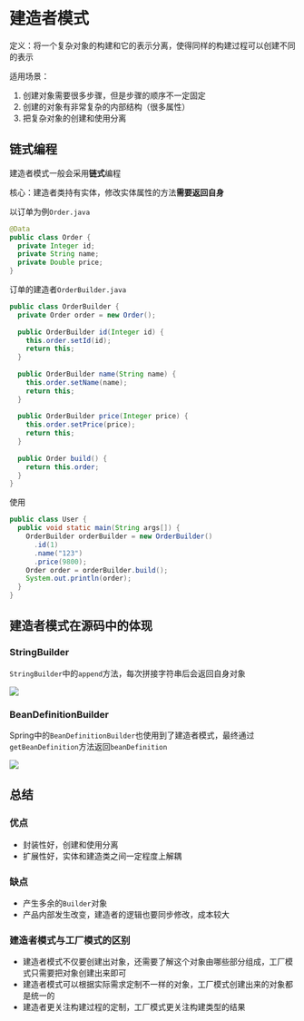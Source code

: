 # 建造者模式

定义：将一个复杂对象的构建和它的表示分离，使得同样的构建过程可以创建不同的表示

适用场景：

1. 创建对象需要很多步骤，但是步骤的顺序不一定固定
2. 创建的对象有非常复杂的内部结构（很多属性）
3. 把复杂对象的创建和使用分离



## 链式编程

建造者模式一般会采用**链式**编程

核心：建造者类持有实体，修改实体属性的方法**需要返回自身**

以订单为例`Order.java`

```java
@Data
public class Order {
  private Integer id;
  private String name;
  private Double price;
}
```

订单的建造者`OrderBuilder.java`

```java
public class OrderBuilder {
  private Order order = new Order();
  
  public OrderBuilder id(Integer id) {
    this.order.setId(id);
    return this;
  }
  
  public OrderBuilder name(String name) {
    this.order.setName(name);
    return this;
  }
  
  public OrderBuilder price(Integer price) {
    this.order.setPrice(price);
    return this;
  }
  
  public Order build() {
    return this.order;
  }
}
```

使用

```java
public class User {
  public void static main(String args[]) {
    OrderBuilder orderBuilder = new OrderBuilder()
      .id(1)
      .name("123")
      .price(9800);
    Order order = orderBuilder.build();
    System.out.println(order);
  }
}
```



## 建造者模式在源码中的体现

### StringBuilder

`StringBuilder`中的`append`方法，每次拼接字符串后会返回自身对象

![](https://gitee.com/ngwingbun/picgo-image/raw/master/images/20210917222313.png)



### BeanDefinitionBuilder

Spring中的`BeanDefinitionBuilder`也使用到了建造者模式，最终通过`getBeanDefinition`方法返回`beanDefinition`

![](https://gitee.com/ngwingbun/picgo-image/raw/master/images/20210917223035.png)



## 总结

### 优点

- 封装性好，创建和使用分离
- 扩展性好，实体和建造类之间一定程度上解耦

### 缺点

- 产生多余的`Builder`对象
- 产品内部发生改变，建造者的逻辑也要同步修改，成本较大

### 建造者模式与工厂模式的区别

- 建造者模式不仅要创建出对象，还需要了解这个对象由哪些部分组成，工厂模式只需要把对象创建出来即可
- 建造者模式可以根据实际需求定制不一样的对象，工厂模式创建出来的对象都是统一的
- 建造者更关注构建过程的定制，工厂模式更关注构建类型的结果

